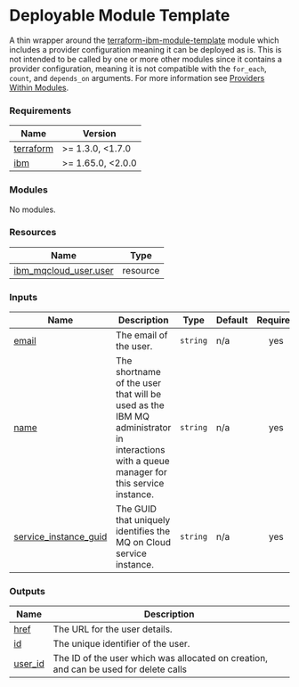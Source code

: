 <!-- Update the title -->
# Deployable Module Template

<!-- Update the below text with the name of the module  -->

A thin wrapper around the [terraform-ibm-module-template](../../) module which includes a provider configuration meaning it can be deployed as is.
This is not intended to be called by one or more other modules since it contains a provider configuration, meaning it is not compatible with the `for_each`, `count`, and `depends_on` arguments. For more information see [Providers Within Modules](https://developer.hashicorp.com/terraform/language/modules/develop/providers).

<!-- The following content is automatically populated by the pre-commit hook -->
<!-- BEGINNING OF PRE-COMMIT-TERRAFORM DOCS HOOK -->
### Requirements

| Name | Version |
|------|---------|
| <a name="requirement_terraform"></a> [terraform](#requirement\_terraform) | >= 1.3.0, <1.7.0 |
| <a name="requirement_ibm"></a> [ibm](#requirement\_ibm) | >= 1.65.0, <2.0.0 |

### Modules

No modules.

### Resources

| Name | Type |
|------|------|
| [ibm_mqcloud_user.user](https://registry.terraform.io/providers/ibm-cloud/ibm/latest/docs/resources/mqcloud_user) | resource |

### Inputs

| Name | Description | Type | Default | Required |
|------|-------------|------|---------|:--------:|
| <a name="input_email"></a> [email](#input\_email) | The email of the user. | `string` | n/a | yes |
| <a name="input_name"></a> [name](#input\_name) | The shortname of the user that will be used as the IBM MQ administrator in interactions with a queue manager for this service instance. | `string` | n/a | yes |
| <a name="input_service_instance_guid"></a> [service\_instance\_guid](#input\_service\_instance\_guid) | The GUID that uniquely identifies the MQ on Cloud service instance. | `string` | n/a | yes |

### Outputs

| Name | Description |
|------|-------------|
| <a name="output_href"></a> [href](#output\_href) | The URL for the user details. |
| <a name="output_id"></a> [id](#output\_id) | The unique identifier of the user. |
| <a name="output_user_id"></a> [user\_id](#output\_user\_id) | The ID of the user which was allocated on creation, and can be used for delete calls |
<!-- END OF PRE-COMMIT-TERRAFORM DOCS HOOK -->
